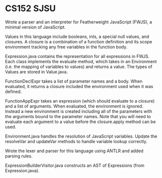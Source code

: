 # CS152 SJSU

Wrote a parser and an interpreter for Featherweight JavaScript (FWJS), a minimal version of JavaScript.

Values in this language include booleans, ints, a special null values, and closures.  A closure is a combination of a function definition and its scope environment tracking any free variables in the function body.

Expression.java contains the representation for all expressions in FWJS.  Each class implements the evaluate method, which takes in an Environment (i.e. the mapping of variables to values) and returns a value.  The types of Values are stored in Value.java.

FunctionDeclExpr takes a list of parameter names and a body.  When evaluated, it returns a closure included the environment used when it was defined.

FunctionAppExpr takes an expression (which should evaluate to a closure) and a list of arguments.  When evaluated, the environment is ignored.  Instead a new environment is created including all of the parameters with the arguments bound to the parameter names.  Note that you will need to evaluate each argument to a value before the closure.apply method can be used.

Environment.java handles the resolution of JavaScript variables.  Update the resolveVar and updateVar methods to handle variable lookup correctly.

Wrote the lexer and parser for this language using ANTLR and added parsing rules.

ExpressionBuilderVisitor.java constructs an AST of Expressions (from Expression.java).

  
